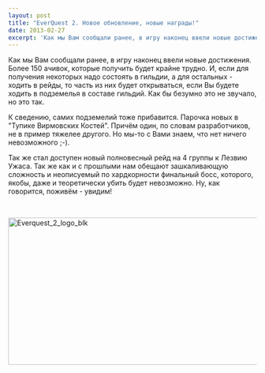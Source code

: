 ```yaml
---
layout: post
title: "EverQuest 2. Новое обновление, новые награды!"
date: 2013-02-27
excerpt: 'Как мы Вам сообщали ранее, в игру наконец ввели новые достижения. Более 150 ачивок, которые получить будет крайне трудно. И, если для получения некоторых надо состоять в гильдии, а для остальных - ходить в рейды, то часть из них будет открываться, если Вы будете ходить в подземелья в составе гильдий....'
---
```


Как мы Вам сообщали ранее, в игру наконец ввели новые достижения. Более 150 ачивок, которые получить будет крайне трудно. И, если для получения некоторых надо состоять в гильдии, а для остальных - ходить в рейды, то часть из них будет открываться, если Вы будете ходить в подземелья в составе гильдий. Как бы безумно это не звучало, но это так.

К сведению, самих подземелий тоже прибавится. Парочка новых в "Тупике Вирмовских Костей". Причём один, по словам разработчиков, не в пример тяжелее другого. Но мы-то с Вами знаем, что нет ничего невозможного ;-).

Так же стал доступен новый полновесный рейд на 4 группы к Лезвию Ужаса. Так же как и с прошлыми нам обещают зашкаливающую сложность и неописуемый по хардкорности финальный босс, которого, якобы, даже и теоретически убить будет невозможно. Ну, как говорится, поживём - увидим!

&nbsp;

<a href="http://gamersoul.ru/wp-content/uploads/2013/02/Everquest_2_logo_blk.jpg"><img class="wp-image-1204 aligncenter" alt="Everquest_2_logo_blk" src="http://gamersoul.ru/wp-content/uploads/2013/02/Everquest_2_logo_blk.jpg" width="691" height="298" /></a>